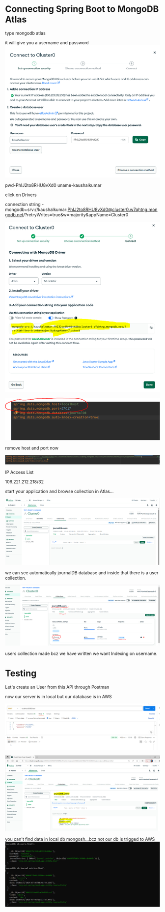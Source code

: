 
Connecting Spring Boot to MongoDB Atlas
========================================

type mongodb atlas

it will give you a username and password
![img_1.png](img_1.png)

pwd-PhIJ2to8RHU8vXd0
uname-kaushalkumar

click on Drivers

connection string - mongodb+srv://kaushalkumar:PhIJ2to8RHU8vXd0@cluster0.w7qhtng.mongodb.net/?retryWrites=true&w=majority&appName=Cluster0

![img_2.png](img_2.png)

![img_3.png](img_3.png)

remove host and port now

![img_4.png](img_4.png)

IP Access List

106.221.212.218/32

start your application and browse collection in Atlas...

![img_5.png](img_5.png)

we can see automatically journalDB database and inside that there is a user collection.

![img_6.png](img_6.png)

users collection made bcz we have written we want Indexing on username.

Testing
==========

Let's create an User from this API through Postman

now our server is in local but our database is in AWS

![img_7.png](img_7.png)

![img_8.png](img_8.png)

you can't find data in local db mongosh...bcz not our db is trigged to AWS
![img_9.png](img_9.png)
















